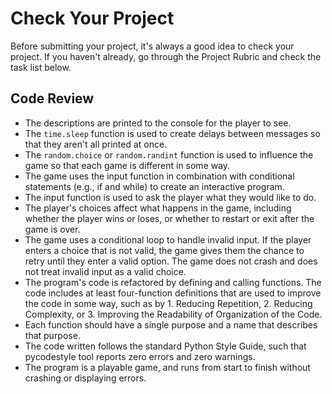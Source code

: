 # Check Your Project
Before submitting your project, it's always a good idea to check your project. If you haven't already, go through the Project Rubric and check the task list below.

## Code Review

* The descriptions are printed to the console for the player to see.
* The `time.sleep` function is used to create delays between messages so that they aren't all printed at once.
* The `random.choice` or `random.randint` function is used to influence the game so that each game is different in some way.
* The game uses the input function in combination with conditional statements (e.g., if and while) to create an interactive program.
* The input function is used to ask the player what they would like to do.
* The player's choices affect what happens in the game, including whether the player wins or loses, or whether to restart or exit after the game is over.
* The game uses a conditional loop to handle invalid input. If the player enters a choice that is not valid, the game gives them the chance to retry until they enter a valid option. The game does not crash and does not treat invalid input as a valid choice.
* The program's code is refactored by defining and calling functions. The code includes at least four-function definitions that are used to improve the code in some way, such as by 1. Reducing Repetition, 2. Reducing Complexity, or 3. Improving the Readability of Organization of the Code.
* Each function should have a single purpose and a name that describes that purpose.
* The code written follows the standard Python Style Guide, such that pycodestyle tool reports zero errors and zero warnings.
* The program is a playable game, and runs from start to finish without crashing or displaying errors.
